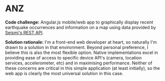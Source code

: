 ANZ
===

**Code challenge:** Angular.js mobile/web app to graphically display recent earthquake occurrences
and information on a map using data provided by [Seismi's REST API](http://www.seismi.org/api/).


**Solution rationale:** I'm a front-end web developer at heart, so naturally I'm drawn to a solution
in that environment. Beyond personal preference, I believe this is also the most flexible option.
Native implementations excel in providing ease of access to specific device API's (camera, location
services, accelerometer, etc) and in maximising performance. Neither of these concerns are critical
in this simple application (at least initially), so the web app is clearly the most universal
solution in this case.
